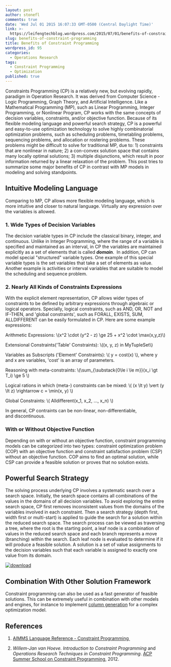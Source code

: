 ```yaml
---
layout: post
author: stonefl
comments: true
date: 'Wed Jul 01 2015 16:07:33 GMT-0500 (Central Daylight Time)'
link: >-
  https://leifengtechblog.wordpress.com/2015/07/01/benefits-of-constraint-programming/
slug: benefits-of-constraint-programming
title: Benefits of Constraint Programming
wordpress_id: 95
categories:
  - Operations Research
tags:
  - Constraint Programming
  - Optimization
published: true
---
```


Constraints Programming (CP) is a relatively new, but evolving rapidly, paradigm in Operation Research. It was derived from Computer Science - Logic Programming, Graph Theory, and Artificial Intelligence. Like a Mathematical Programming (MP), such as Linear Programming, Integer Programming, or Nonlinear Program, CP works with the same concepts of decision variables, constraints, and/or objective function. Because of its flexible modeling language and powerful search strategy, CP is a powerful and easy-to-use optimization technology to solve highly combinatorial optimization problems, such as scheduling problems, timetabling problems, sequencing problems, and allocation or rostering problems. These problems might be difficult to solve for traditional MP, due to: 1) constraints that are nonlinear in nature; 2) a con-convex solution space that contains many locally optimal solutions; 3) multiple disjunctions, which result in poor information returned by a linear relaxation of the problem. This post tries to summarize some major benefits of CP in contrast with MP models in modeling and solving standpoints.
<!--more-->


## Intuitive Modeling Language

Comparing to MP, CP allows more flexible modeling language, which is more intuitive and closer to natural language. Virtually any expression over the variables is allowed.


### 1. Wide Types of Decision Variables

The decision variable types in CP include the classical binary, integer, and continuous. Unlike in Integer Programming, where the range of a variable is specified and maintained as an interval, in CP the variables are maintained explicitly as a set of elements that is called _**domain**_.  In addition, CP can model special "structured" variable types. One example of this special variable types is the set variables that take a set of elements as value. Another example is activities or interval variables that are suitable to model the scheduling and sequence problem.

### 2. Nearly All Kinds of Constraints Expressions

With the explicit element representation, CP allows wider types of constraints to be defined by arbitrary expressions through algebraic or logical operators. Specially, logical constraints, such as AND, OR, NOT and IF-THEN, and 'global constraints', such as FORALL, EXISTS, SUM, ALLDIFFERENT can be easily formulated in CP. Here are some example expressions:

Arithmetic Expressions: \\(x^2 \cdot (y^2 - z) \ge 25 + x^2 \cdot \max(x,y,z)\\)

Extensional Constraints('Table' Constraints): \\((x, y, z) in MyTupleSet\\)

Variables as Subscripts ('Element' Constraints): \\( y = cost(x) \\), where y and x are variables, 'cost' is an array of parameters.

Reasoning with meta-constraints: \\(\sum_{\substack{0\le i \le m}}(x_i \gt T_i) \ge 5 \\)

Logical rations in which (meta-) constraints can be mixed: \\( (x \lt y) \vert (y \lt z) \rightarrow c = \min(x, y) \\)

Global Constraints: \\( Alldifferent(x_1, x_2, ..., x_n) \\)

In general, CP contraints can be non-linear, non-differentiable, and discontinuous.


### With or Without Objective Function


Depending on with or without an objective function, constraint programming models can be categorized into two types: constraint optimization problem (COP) with an objective function and constraint satisfaction problem (CSP) without an objective function. COP aims to find an optimal solution, while CSP can provide a feasible solution or proves that no solution exists.


## Powerful Search Strategy




The solving process underlying CP involves a systematic search over a search space. Initially, the search space contains all combinations of the values in the domains of all decision variables. To avoid exploring the entire search space, CP first removes inconsistent values from the domains of the variables involved in each constraint. Then a search strategy (depth first, width first or multi-start) is applied to guide the search for a solution within the reduced search space. The search process can be viewed as traversing a tree, where the root is the starting point, a leaf node is a combination of values in the reduced search space and each branch represents a move (branching) within the search. Each leaf node is evaluated to determine if it will produce a feasible solution. A solution is a set of value assignments to the decision variables such that each variable is assigned to exactly one value from its domain.




[![download](https://leifengtechblog.files.wordpress.com/2015/07/download.png?w=300)](https://leifengtechblog.files.wordpress.com/2015/07/download.png)





## Combination With Other Solution Framework


Constraint programming can also be used as a fast generator of feasible solutions. This can be extremely useful in combination with other models and engines, for instance to implement [column generation](http://www.or.rwth-aachen.de/research/publications/primer.pdf) for a complex optimization model.


## References





	
  1. [AIMMS Language Reference - Constraint Programming ](http://www.aimms.com/aimms/download/manuals/aimms3lr_constraintprogramming.pdf)

	
  2. _Willem-Jan van Hoeve. Introduction to Constraint Programming_ and _Operations Research Techniques in Constraint Programming_. [ACP Summer School on Constraint Programming](http://www.andrew.cmu.edu/user/vanhoeve/summerschool/), 2012.
